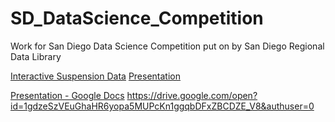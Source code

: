 # SD_DataScience_Competition
Work for San Diego Data Science Competition put on by San Diego Regional Data Library

[Interactive Suspension Data](http://irjerad.github.io/SD_DataScience_Competition/ExploreSuspExp.html#/)
[Presentation](https://drive.google.com/open?id=1gdzeSzVEuGhaHR6yopa5MUPcKn1ggqbDFxZBCDZE_V8&authuser=0)

[Presentation - Google Docs](https://drive.google.com/open?id=1gdzeSzVEuGhaHR6yopa5MUPcKn1ggqbDFxZBCDZE_V8&authuser=0)
https://drive.google.com/open?id=1gdzeSzVEuGhaHR6yopa5MUPcKn1ggqbDFxZBCDZE_V8&authuser=0

